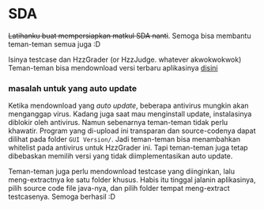 # SDA

~~Latihanku buat mempersiapkan matkul SDA nanti~~. Semoga bisa membantu teman-teman semua juga :D



Isinya testcase dan HzzGrader (or HzzJudge. whatever akwokwokwok)
Teman-teman bisa mendownload versi terbaru aplikasinya [disini](https://github.com/Hzzkygcs/SDA/releases)

### masalah untuk yang auto update

Ketika mendownload yang *auto update*, beberapa antivirus mungkin akan menganggap virus. Kadang juga saat mau menginstall update, instalasinya diblokir oleh antivirus. Namun sebenarnya teman-teman tidak perlu khawatir. Program yang di-upload ini transparan dan source-codenya dapat dilihat pada folder `GUI Version/`. Jadi teman-teman bisa menambahkan whitelist pada antivirus untuk HzzGrader ini. Tapi teman-teman juga tetap dibebaskan memilih versi yang tidak diimplementasikan auto update.



Teman-teman juga perlu mendownload testcase yang diinginkan, lalu meng-extractnya ke satu folder khusus. Habis itu tinggal jalanin aplikasinya, pilih source code file java-nya, dan pilih folder tempat meng-extract testcasenya.  Semoga berhasil :D